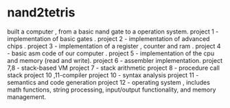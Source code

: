 # nand2tetris
built a computer , from a basic nand gate to a operation system.
project 1 - implementation of basic gates .
project 2 - implementation of advanced chips .
project 3 - implementation of a register , counter and ram .
project 4 - basic asm code of our computer .
project 5 - implementation of the cpu and memory (read and write).
project 6 - assembler implementation.
project 7,8 -  stack-based VM
project 7 - stack arithmetic
project 8 - procedure call stack
project 10 ,11-compiler 
project 10 - syntax analysis
project 11 - semantics and code generation
project 12 - operating system , includes math functions, string processing, input/output functionality, and memory management. 
